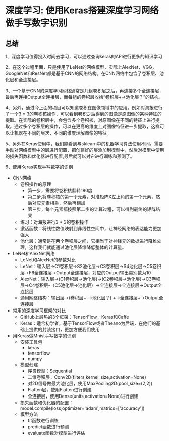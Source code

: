 # 深度学习: 使用Keras搭建深度学习网络做手写数字识别

## 总结

1、深度学习值得投入时间去学习，可以通过查询keras的API进行更多的知识学习

2、在这个过程里面，只是使用了LeNet的网络模型，实际上AlexNet，VGG，GoogleNet和ResNet都是基于CNN的网络结构。在CNN网络中包含了卷积层、池化层和全连接层。

3、一个基于CNN的深度学习网络通常是几组卷积层之后，再连接多个全连接层，最后再连接Output全连接层，而每组的卷积层收拾“卷积层+->池化层？”的结构。

4、另外，通过今上面的项目可以知道卷积在图像领域中的应用。例如对海报进行了一个3 * 3的卷积核操作，可以看到卷积之后得到的图像是原图像的某种特征的提取。在实际的卷积层中，会包含多个卷积核，对原图像在不同的特征上进行提取。通过多个卷积层的操作，可以在更高的维度上对图像特征进一步提取，这样可以让机器在不同的层次，不同的维度理解图像的特征。

5、另外在Keras使用中，我们能看到与sklearn中的机器学习算法使用不同。需要手动对网络模型中的层进行配置，把创建好的层添加到模型中，然后对模型中使用的损失函数和优化器进行配置,最后就可以对它进行训练和预测了。

6、使用Keras实现手写数字的识别
- CNN网络
    - 卷积操作的原理
        - 第一步，需要将卷积核翻转180度
        - 第二步,将卷积核的第一个元素，对准矩阵X左上角的第一个元素，然后对应元素相乘，然后再相加
        - 第三步，每个元素都按照第二步的计算过程，可以得到最终的矩阵结果
    - 练习：对海报进行3 * 3的卷积操作
    - 激活函数：将线性数值映射到非线性空间中，让神经网络的表达能力更加强大
    - 池化层：通常是在两个卷积层之间，它相当于对神经元的数据进行降维处理，这样我们就能通过池化层降维降低整体的计算量。
- LeNet和AlexNet网络
    - LeNet和AlexNet的参数对比
    - LeNet：输入层->C1卷积层->S2池化层->C3卷积层->S4池化层->C5卷积层->F6全连接层->Output全连接层，对应的Output输出类别数为10
    - AlexNet：输入层->(C1卷积层->池化层)->(C2卷积层->池化层)->C3卷积层->C4卷积层-（C5池化层->池化层）->全连接层->全连接层->Output全连接层
    - 通用网络结构：输出层->(卷积层+—>池化层？) +->全连接层+->Output全连接层
- 常用的深度学习框架的对比
    - GitHub上最热的3个框架：TensorFlow，Keras和Caffe
    - Keras：适合初学者，基于TensorFlow或者Theano为后端，在他们的基础上提供的封装接口，更加方便我们使用
- 用Keras做Mnist手写数字的识别
    - 安装工具包
        - keras
        - tensorflow
        - numpy
    - 模型创建
        - 序贯模型：Sequential
        - 二维卷积层：Conv2D(filters,kernel_size,activation=None)
        - 对2D信号做最大池化层，使用MaxPooling2D(pool_size=(2,2))
        - Flatten层，使用Flatten进行创建
        - 全连接层，使用Dense(units,activation=None)进行创建
    - 损失函数和优化器的配置：model.compile(loss,optimizer='adam',matrics=['accuracy'])
    - 模型方法
        - fit函数进行训练
        - predict函数进行预测
        - evaluate函数对模型进行评估